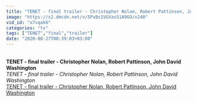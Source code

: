 ```yaml
---
title: "TENET - final trailer - Christopher Nolan, Robert Pattinson, John David Washington"
image: "https://s2.dmcdn.net/v/SPxBs1VGVas51A9GO/x240"
vid_id: "x7vqak6"
categories: "tv"
tags: ["TENET","final","trailer"]
date: "2020-08-27T00:39:03+03:00"
---
```

<br><b>TENET - final trailer - Christopher Nolan, Robert Pattinson, John David Washington</b><br> <i>TENET - final trailer - Christopher Nolan, Robert Pattinson, John David Washington</i><br> <u>TENET - final trailer - Christopher Nolan, Robert Pattinson, John David Washington</u>
